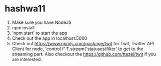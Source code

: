 # hashwa11

1. Make sure you have NodeJS
2. npm install
3. 'npm start' to start the app
4. Check out the app in localhost:5000
5. Check out https://www.npmjs.com/package/twit for Twit, Twitter API Client for node,
'control f' T.stream('statuses/filter' to get to the streaming part. 
Also checkout the https://github.com/ttezel/twit if you are interested.




